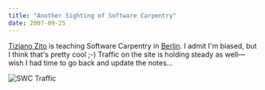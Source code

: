```yaml
---
title: "Another Sighting of Software Carpentry"
date: 2007-09-25
---
```

<a href="http://itb.biologie.hu-berlin.de/~zito/">Tiziano Zito</a> is teaching Software Carpentry in <a href="http://itb.biologie.hu-berlin.de/~zito/teaching/SC/">Berlin</a>.  I admit I'm biased, but I think that's pretty cool ;-)  Traffic on the site is holding steady as well—wish I had time to go back and update the notes…

<img alt="SWC Traffic" src="@root/files/2007/09/usage.png" class="centered">

